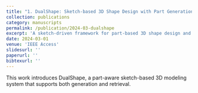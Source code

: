 ```yaml
---
title: "1. DualShape: Sketch-based 3D Shape Design with Part Generation and Retrieval"
collection: publications
category: manuscripts
permalink: /publication/2024-03-dualshape
excerpt: 'A sketch-driven framework for part-based 3D shape design and retrieval.'
date: 2024-03-01
venue: 'IEEE Access'
slidesurl: ''
paperurl: ''
bibtexurl: ''
---
```

This work introduces DualShape, a part-aware sketch-based 3D modeling system that supports both generation and retrieval.
